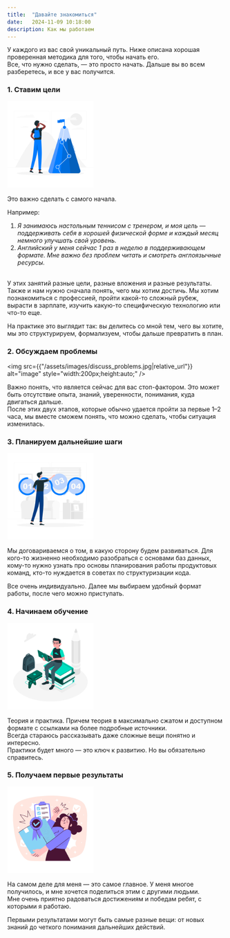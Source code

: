 ```yaml
---
title:  "Давайте знакомиться"
date:   2024-11-09 10:18:00
description: Как мы работаем
---
```


У каждого из вас свой уникальный путь. Ниже описана хорошая проверенная методика для того, чтобы начать его.  
Все, что нужно сделать, — это просто начать. Дальше вы во всем разберетесь, и все у вас получится.

### 1. Ставим цели
<img src="/assets/images/set_goals.jpg" alt="image" style="width:200px;height:auto;" />

Это важно сделать с самого начала.

Например:
1. <i>Я занимаюсь настольным теннисом с тренером, и моя цель — поддерживать себя в хорошей физической форме и каждый месяц немного улучшать свой уровень.</i>
1. <i>Английский у меня сейчас 1 раз в неделю в поддерживающем формате. Мне важно без проблем читать и смотреть англоязычные ресурсы.</i>

<br />  
У этих занятий разные цели, разные вложения и разные результаты.  
Также и нам нужно сначала понять, чего мы хотим достичь. Мы хотим познакомиться с профессией, пройти какой-то сложный рубеж, вырасти в зарплате, изучить какую-то специфическую технологию или что-то еще.  

На практике это выглядит так: вы делитесь со мной тем, чего вы хотите, мы это структурируем, формализуем, чтобы дальше превратить в план.

### 2. Обсуждаем проблемы
<img src={{"/assets/images/discuss_problems.jpg|relative_url"}} alt="image" style="width:200px;height:auto;" />

Важно понять, что является сейчас для вас стоп-фактором. Это может быть отсутствие опыта, знаний, уверенности, понимания, куда двигаться дальше.  
После этих двух этапов, которые обычно удается пройти за первые 1–2 часа, мы вместе сможем понять, что можно сделать, чтобы ситуация изменилась.

### 3. Планируем дальнейшие шаги
<img src="/assets/images/plan_steps.jpg" alt="image" style="width:200px;height:auto;" />

Мы договариваемся о том, в какую сторону будем развиваться. Для кого-то жизненно необходимо разобраться с основами баз данных, кому-то нужно узнать про основы планирования работы продуктовых команд, кто-то нуждается в советах по структуризации кода.  

Все очень индивидуально. Далее мы выбираем удобный формат работы, после чего можно приступать.

### 4. Начинаем обучение
<img src="/assets/images/study.jpg" alt="image" style="width:200px;height:auto;" />

Теория и практика. Причем теория в максимально сжатом и доступном формате с ссылками на более подробные источники.  
Всегда стараюсь рассказывать даже сложные вещи понятно и интересно.  
Практики будет много — это ключ к развитию. Но вы обязательно справитесь.

### 5. Получаем первые результаты
<img src="/assets/images/get_goals.jpg" alt="image" style="width:200px;height:auto;" />

На самом деле для меня — это самое главное. У меня многое получилось, и мне хочется поделиться этим с другими людьми.  
Мне очень приятно радоваться достижениям и победам ребят, с которыми я работаю.

Первыми результатами могут быть самые разные вещи: от новых знаний до четкого понимания дальнейших действий. 